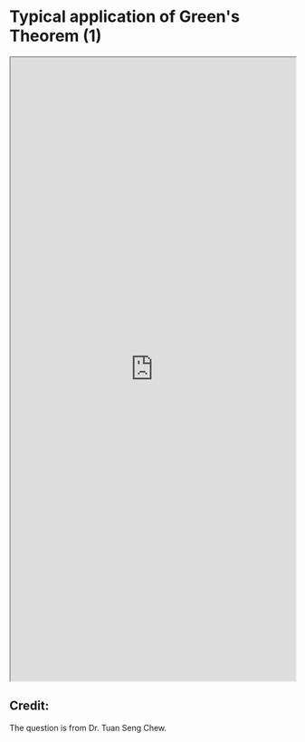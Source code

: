 # Typical application of Green's Theorem (1)


<!--more-->

<iframe src="https://linn-guo.github.io/pdf/Green_theorem_1.pdf" height="1100px" width="100%"></iframe>

## Credit:
The question is from Dr. Tuan Seng Chew.

